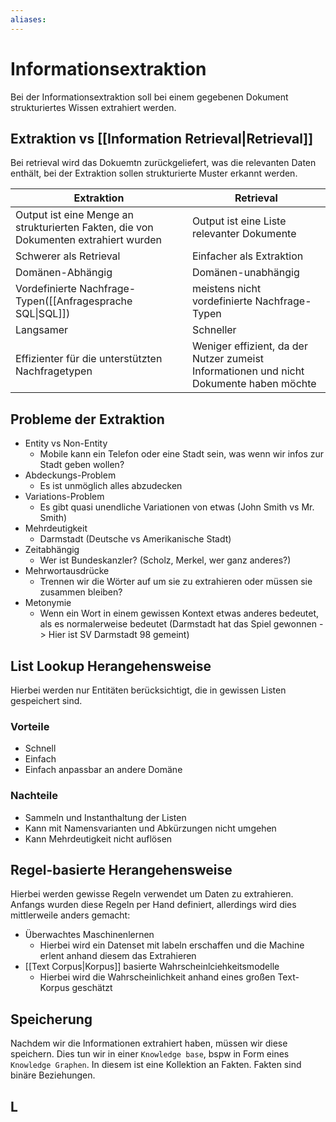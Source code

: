 ```yaml
---
aliases: 
---
```

# Informationsextraktion 
Bei der Informationsextraktion soll bei einem gegebenen Dokument strukturiertes Wissen extrahiert werden.

## Extraktion vs [[Information Retrieval|Retrieval]]
Bei retrieval wird das Dokuemtn zurückgeliefert, was die relevanten Daten enthält, bei der Extraktion sollen strukturierte Muster erkannt werden.

| Extraktion                                                                           | Retrieval                                                                               |
| ------------------------------------------------------------------------------------ | --------------------------------------------------------------------------------------- |
| Output ist eine Menge an strukturierten Fakten, die von Dokumenten extrahiert wurden | Output ist eine Liste relevanter Dokumente                                              |
| Schwerer als Retrieval                                                               | Einfacher als Extraktion                                                                |
| Domänen-Abhängig                                                                     | Domänen-unabhängig                                                                      |
| Vordefinierte Nachfrage-Typen([[Anfragesprache SQL\|SQL]])                           | meistens nicht vordefinierte Nachfrage-Typen                                            |
| Langsamer                                                                            | Schneller                                                                               |
| Effizienter für die unterstützten Nachfragetypen                                     | Weniger effizient, da der Nutzer zumeist Informationen und nicht Dokumente haben möchte |

## Probleme der Extraktion
- Entity vs Non-Entity
	- Mobile kann ein Telefon oder eine Stadt sein, was wenn wir infos zur Stadt geben wollen?
- Abdeckungs-Problem
	- Es ist unmöglich alles abzudecken
- Variations-Problem
	- Es gibt quasi unendliche Variationen von etwas (John Smith vs Mr. Smith)
- Mehrdeutigkeit
	- Darmstadt (Deutsche vs Amerikanische Stadt)
- Zeitabhängig
	- Wer ist Bundeskanzler? (Scholz, Merkel, wer ganz anderes?)
- Mehrwortausdrücke
	- Trennen wir die Wörter auf um sie zu extrahieren oder müssen sie zusammen bleiben?
- Metonymie
	- Wenn ein Wort in einem gewissen Kontext etwas anderes bedeutet, als es normalerweise bedeutet (Darmstadt hat das Spiel gewonnen -> Hier ist SV Darmstadt 98 gemeint)

## List Lookup Herangehensweise
Hierbei werden nur Entitäten berücksichtigt, die in gewissen Listen gespeichert sind.
### Vorteile
- Schnell
- Einfach
- Einfach anpassbar an andere Domäne
### Nachteile
- Sammeln und Instanthaltung der Listen
- Kann mit Namensvarianten und Abkürzungen nicht umgehen
- Kann Mehrdeutigkeit nicht auflösen

## Regel-basierte Herangehensweise
Hierbei werden gewisse Regeln verwendet um Daten zu extrahieren.
Anfangs wurden diese Regeln per Hand definiert, allerdings wird dies mittlerweile anders gemacht:
- Überwachtes Maschinenlernen
	- Hierbei wird ein Datenset mit labeln erschaffen und die Machine erlent anhand diesem das Extrahieren
- [[Text Corpus|Korpus]] basierte Wahrscheinlciehkeitsmodelle
	- Hierbei wird die Wahrscheinlichkeit anhand eines großen Text-Korpus geschätzt

## Speicherung
Nachdem wir die Informationen extrahiert haben, müssen wir diese speichern. Dies tun wir in einer `Knowledge base`, bspw in Form eines `Knowledge Graphen`.
In diesem ist eine Kollektion an Fakten. Fakten sind binäre Beziehungen.
### 

## L